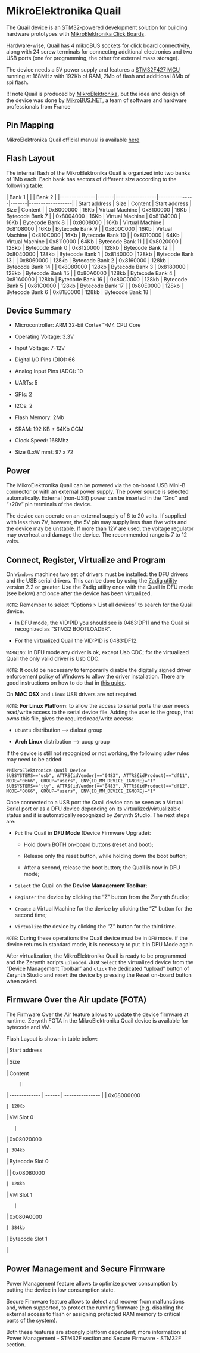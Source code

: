 # MikroElektronika Quail

The Quail device is an STM32-powered development solution for building hardware prototypes with [MikroElektronika Click Boards](https://shop.mikroe.com/click).

Hardware-wise, Quail has 4 mikroBUS sockets for click board connectivity, along with 24 screw terminals for connecting additional electronics and two USB ports (one for programming, the other for external mass storage).

The device needs a 5V power supply and features a [STM32F427 MCU](http://www.st.com/content/ccc/resource/technical/document/datasheet/03/b4/b2/36/4c/72/49/29/DM00071990.pdf/files/DM00071990.pdf/jcr:content/translations/en.DM00071990.pdf) running at 168MHz with 192Kb of RAM, 2Mb of flash and additional 8Mb of spi flash.

!!! note
	Quail is produced by [MikroElektronika](http://www.mikroe.com/quail/), but the idea and design of the device was done by [MikroBUS.NET](https://mikrobusnet.org), a team of software and hardware professionals from France

## Pin Mapping

MikroElektronika Quail official manual is available [here](http://download.mikroe.com/documents/starter-boards/other/quail/quail-board-manual-v100.pdf)

## Flash Layout

The internal flash of the MikroElektronika Quail is organized into two banks of 1Mb each. Each bank has sectors of different size according to the following table:

| Bank 1        |       |                 | Bank 2                                |
|---------------|-------|-----------------|---------------|-------|------------------|
| Start address | Size  | Content         | Start address | Size  | Content          |
| 0x8000000     | 16Kb  | Virtual Machine | 0x8100000     | 16Kb  | Bytecode Bank 7  |
| 0x8004000     | 16Kb  | Virtual Machine | 0x8104000     | 16Kb  | Bytecode Bank 8  |
| 0x8008000     | 16Kb  | Virtual Machine | 0x8108000     | 16Kb  | Bytecode Bank 9  |
| 0x800C000     | 16Kb  | Virtual Machine | 0x810C000     | 16Kb  | Bytecode Bank 10 |
| 0x8010000     | 64Kb  | Virtual Machine | 0x8110000     | 64Kb  | Bytecode Bank 11 |
| 0x8020000     | 128kb | Bytecode Bank 0 | 0x8120000     | 128kb | Bytecode Bank 12 |
| 0x8040000     | 128kb | Bytecode Bank 1 | 0x8140000     | 128kb | Bytecode Bank 13 |
| 0x8060000     | 128kb | Bytecode Bank 2 | 0x8160000     | 128kb | Bytecode Bank 14 |
| 0x8080000     | 128kb | Bytecode Bank 3 | 0x8180000     | 128kb | Bytecode Bank 15 |
| 0x80A0000     | 128kb | Bytecode Bank 4 | 0x81A0000     | 128kb | Bytecode Bank 16 |
| 0x80C0000     | 128kb | Bytecode Bank 5 | 0x81C0000     | 128kb | Bytecode Bank 17 |
| 0x80E0000     | 128kb | Bytecode Bank 6 | 0x81E0000     | 128kb | Bytecode Bank 18 |
## Device Summary


* Microcontroller: ARM 32-bit Cortex™-M4 CPU Core


* Operating Voltage: 3.3V


* Input Voltage: 7-12V


* Digital I/O Pins (DIO): 66


* Analog Input Pins (ADC): 10


* UARTs: 5


* SPIs: 2


* I2Cs: 2


* Flash Memory: 2Mb


* SRAM: 192 KB + 64Kb CCM


* Clock Speed: 168Mhz


* Size (LxW mm): 97 x 72

## Power

The MikroElektronika Quail can be powered via the on-board USB Mini-B connector or with an external power supply. The power source is selected automatically.
External (non-USB) power can be inserted in the “Gnd” and “+20v” pin terminals of the device.

The device can operate on an external supply of 6 to 20 volts.
If supplied with less than 7V, however, the 5V pin may supply less than five volts and the device may be unstable. If more than 12V are used, the voltage regulator may overheat and damage the device. The recommended range is 7 to 12 volts.

## Connect, Register, Virtualize and Program

On ```Windows``` machines two set of drivers must be installed: the DFU drivers and the USB serial drivers. This can be done by using the [Zadig utility](http://zadig.akeo.ie/) version 2.2 or greater. Use the Zadig utility once with the Quail in DFU mode (see below) and once after the device has been virtualized.

```NOTE```: Remember to select “Options > List all devices” to search for the Quail device.


* In DFU mode, the VID:PID you should see is 0483:DF11 and the Quail si recognized as “STM32 BOOTLOADER”.


* For the virtualized Quail the VID:PID is 0483:DF12.

```WARNING```: In DFU mode any driver is ok, except Usb CDC; for the virtualized Quail the only valid driver is Usb CDC.

```NOTE```: It could be necessary to temporarily disable the digitally signed driver enforcement policy of Windows to allow the driver installation. There are good instructions on how to do that in [this guide](http://www.howtogeek.com/167723/how-to-disable-driver-signature-verification-on-64-bit-windows-8.1-so-that-you-can-install-unsigned-drivers/).

On **MAC OSX** and ```Linux``` USB drivers are not required.

```NOTE```: **For Linux Platform**: to allow the access to serial ports the user needs read/write access to the serial device file. Adding the user to the group, that owns this file, gives the required read/write access:


* ```Ubuntu``` distribution –> dialout group


* **Arch Linux** distribution –> uucp group

If the device is still not recognized or not working, the following udev rules may need to be added:

```
#MikroElektronica Quail Device
SUBSYSTEMS=="usb", ATTRS{idVendor}=="0483", ATTRS{idProduct}=="df11", MODE="0666", GROUP="users", ENV{ID_MM_DEVICE_IGNORE}="1"
SUBSYSTEMS=="tty", ATTRS{idVendor}=="0483", ATTRS{idProduct}=="df12", MODE="0666", GROUP="users", ENV{ID_MM_DEVICE_IGNORE}="1"
```

Once connected to a USB port the Quail device can be seen as a Virtual Serial port or as a DFU device depending on its virtualized/virtualizable status and it is automatically recognized by Zerynth Studio. The next steps are:


* ```Put``` the Quail in **DFU Mode** (Device Firmware Upgrade):


    * Hold down BOTH on-board buttons (reset and boot);


    * Release only the reset button, while holding down the boot button;


    * After a second, release the boot button; the Quail is now in DFU mode;


* ```Select``` the Quail on the **Device Management Toolbar**;


* ```Register``` the device by clicking the “Z” button from the Zerynth Studio;


* ```Create``` a Virtual Machine for the device by clicking the “Z” button for the second time;


* ```Virtualize``` the device by clicking the “Z” button for the third time.

```NOTE```: During these operations the Quail device must be in ```DFU``` mode. if the device returns in standard mode, it is necessary to put it in DFU Mode again

After virtualization, the MikroElektronika Quail is ready to be programmed and the  Zerynth scripts ```uploaded```. Just ```Select``` the virtualized device from the “Device Management Toolbar” and ```click``` the dedicated “upload” button of Zerynth Studio and ```reset``` the device by pressing the Reset on-board button when asked.

## Firmware Over the Air update (FOTA)

The Firmware Over the Air feature allows to update the device firmware at runtime. Zerynth FOTA in the MikroElektronika Quail device is available for bytecode and VM.

Flash Layout is shown in table below:

| Start address

 | Size

   | Content

         |
| ------------- | ------ | --------------- |
| 0x08000000

    | 128Kb

  | VM Slot 0

       |
| 0x08020000

    | 384kb

  | Bytecode Slot 0

 |
| 0x08080000

    | 128kb

  | VM Slot 1

       |
| 0x080A0000

    | 384kb

  | Bytecode Slot 1

 |
## Power Management and Secure Firmware

Power Management feature allows to optimize power consumption by putting the device in low consumption state.

Secure Firmware feature allows to detect and recover from malfunctions and, when supported, to protect the running firmware (e.g. disabling the external access to flash or assigning protected RAM memory to critical parts of the system).

Both these features are strongly platform dependent; more information at Power Management - STM32F section and Secure Firmware - STM32F section.
<!--stackedit_data:
eyJoaXN0b3J5IjpbNTM0OTQzMDksMTEwMTA2MjYzNl19
-->
